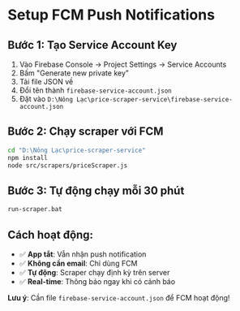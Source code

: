 # Setup FCM Push Notifications

## Bước 1: Tạo Service Account Key
1. Vào Firebase Console → Project Settings → Service Accounts
2. Bấm "Generate new private key" 
3. Tải file JSON về
4. Đổi tên thành `firebase-service-account.json`
5. Đặt vào `D:\Nông Lạc\price-scraper-service\firebase-service-account.json`

## Bước 2: Chạy scraper với FCM
```bash
cd "D:\Nông Lạc\price-scraper-service"
npm install
node src/scrapers/priceScraper.js
```

## Bước 3: Tự động chạy mỗi 30 phút
```bash
run-scraper.bat
```

## Cách hoạt động:
- ✅ **App tắt**: Vẫn nhận push notification
- ✅ **Không cần email**: Chỉ dùng FCM
- ✅ **Tự động**: Scraper chạy định kỳ trên server
- ✅ **Real-time**: Thông báo ngay khi có cảnh báo

**Lưu ý**: Cần file `firebase-service-account.json` để FCM hoạt động!